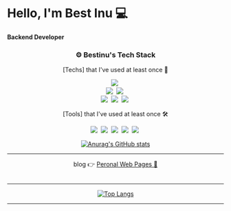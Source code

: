 # Hello, I'm Best Inu 💻

<p><strong> Backend Developer </strong> </p>
<h3 align="center"> ⚙️ Bestinu's Tech Stack </h3>

<p align="center"> [Techs] that I've used at least once 🌱 </p>
<p align="center">
  <img src="https://img.shields.io/badge/Java-007396?style=flat-square&logo=Java&logoColor=white"/></a>&nbsp 
  <br>
  <img src="https://img.shields.io/badge/SpringBoot-6DB33F?style=flat-square&logo=SpringBoot&logoColor=white"/></a>&nbsp
  <img src="https://img.shields.io/badge/SpringSecurity-6DB33F?style=flat-square&logo=SpringSecurity&logoColor=white"/></a>&nbsp
  <br>
  <img src="https://img.shields.io/badge/Mysql-E6B91E?style=flat-square&logo=MySql&logoColor=white"/></a>&nbsp 
  <img src="https://img.shields.io/badge/JPA-21c896?style=flat-square&logo=Hibernate&logoColor=white"/></a>&nbsp 
  <img src="https://img.shields.io/badge/Redis-9F1D10?style=flat-square&logo=Redis&logoColor=white"/></a>&nbsp
</p>

<p align="center"> [Tools] that I've used at least once 🛠 </p>
  
<p align="center">
  <img src="https://img.shields.io/badge/Git-F05032?style=flat-square&logo=Git&logoColor=white"/></a>&nbsp
  <img src="https://img.shields.io/badge/IntelliJ-f62f5a?style=flat-square&logo=IntelliJIDEA&logoColor=white"/></a>&nbsp
  <img src="https://img.shields.io/badge/Postman-FF6c37?style=flat-square&logo=postman&logoColor=white"/></a>&nbsp
  <img src="https://img.shields.io/badge/Figma-F24E1E?style=flat-square&logo=Figma&logoColor=white"/></a>&nbsp
  <img src="https://img.shields.io/badge/Jira-0052CC?style=flat-square&logo=Jira&logoColor=white"/></a>&nbsp
</p>

<div align="center">
  <!--  github stats   -->
  
  [![Anurag's GitHub stats](https://github-readme-stats.vercel.app/api?username=bestinwoo&show_icons=true&theme=gruvbox&count_private=true)](https://github.com/anuraghazra/github-readme-stats)
  
</div>


<hr>
<div align = "center">
  blog 👉 <a href = https://bestinu.tistory.com>Peronal Web Pages 🌱</a>   <br><br>
</div> 
<hr>



<div align="center">
  
[![Top Langs](https://github-readme-stats.vercel.app/api/top-langs/?username=bestinwoo&layout=compact)](https://github.com/anuraghazra/github-readme-stats)

</div>

<hr>






<!--


Here are some ideas to get you started:



- 🔭 I’m currently working on ...
- 🌱 I’m currently learning ...
- 👯 I’m looking to collaborate on ...
- 🤔 I’m looking for help with ...
- 💬 Ask me about ...
- 📫 How to reach me: ...
- 😄 Pronouns: ...
- ⚡ Fun fact: ...
-->
